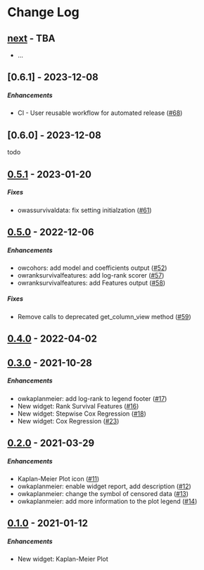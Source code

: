 Change Log
==========

[next] - TBA
------------
* ...

[0.6.1] - 2023-12-08
--------------------
##### Enhancements
* CI - User reusable workflow for automated release ([#68](../../pull/68))

[0.6.0] - 2023-12-08
--------------------

todo

[0.5.1] - 2023-01-20
--------------------
##### Fixes
* owassurvivaldata: fix setting initialzation ([#61](../../pull/61))

[0.5.0] - 2022-12-06
--------------------
##### Enhancements
* owcohors: add model and coefficients output ([#52](../../pull/52))
* owranksurvivalfeatures: add log-rank scorer ([#57](../../pull/57))
* owranksurvivalfeatures: add Features output ([#58](../../pull/58))

##### Fixes
* Remove calls to deprecated get_column_view method ([#59](../../pull/59))

[0.4.0] - 2022-04-02
--------------------


[0.3.0] - 2021-10-28
--------------------
##### Enhancements
* owkaplanmeier: add log-rank to legend footer ([#17](../../pull/17))
* New widget: Rank Survival Features ([#16](../../pull/16))
* New widget: Stepwise Cox Regression ([#18](../../pull/18))
* New widget: Cox Regression ([#23](../../pull/23))


[0.2.0] - 2021-03-29
--------------------
##### Enhancements
* Kaplan-Meier Plot icon ([#11](../../pull/11))
* owkaplanmeier: enable widget report, add description ([#12](../../pull/12))
* owkaplanmeier: change the symbol of censored data ([#13](../../pull/13))
* owkaplanmeier: add more information to the plot legend ([#14](../../pull/14))


[0.1.0] - 2021-01-12
--------------------
##### Enhancements
* New widget: Kaplan-Meier Plot


[next]: https://github.com/biolab/orange3-survival-analysis/compare/0.5.1...master
[0.5.1]: https://github.com/biolab/orange3-survival-analysis/compare/0.5.0...0.5.1
[0.5.0]: https://github.com/biolab/orange3-survival-analysis/compare/0.4.0...0.5.0
[0.4.0]: https://github.com/biolab/orange3-survival-analysis/compare/0.3.0...0.4.0
[0.3.0]: https://github.com/biolab/orange3-survival-analysis/compare/0.2.0...0.3.0
[0.2.0]: https://github.com/biolab/orange3-survival-analysis/compare/0.1.0...0.2.0
[0.1.0]: https://github.com/biolab/orange3-survival-analysis/compare/20b2bd8ea02876eb9cad3925e0954054da2690de...0.1.0
